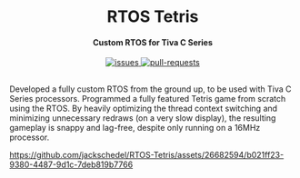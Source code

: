 <h1 align="center"><b>RTOS Tetris</b></h1>

<h4 align="center"><b>Custom RTOS for Tiva C Series</b></h4>

<p align="center">

<a href="https://github.com/jackschedel/RTOS-Tetris/issues" target="_blank">
<img src="https://img.shields.io/github/issues/jackschedel/RTOS-Tetris?style=flat-square" alt="issues"/>
</a>

<a href="https://github.com/jackschedel/RTOS-Tetris/pulls" target="_blank">
<img src="https://img.shields.io/github/issues-pr/jackschedel/RTOS-Tetris?style=flat-square" alt="pull-requests"/>
</a>

</p>

## 
Developed a fully custom RTOS from the ground up, to be used with Tiva C Series processors. Programmed a fully featured Tetris game from scratch using the RTOS. By heavily optimizing the thread context switching and minimizing unnecessary redraws (on a very slow display), the resulting gameplay is snappy and lag-free, despite only running on a 16MHz processor.

https://github.com/jackschedel/RTOS-Tetris/assets/26682594/b021ff23-9380-4487-9d1c-7deb819b7766
